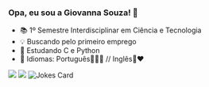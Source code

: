 ### Opa, eu sou a Giovanna Souza! 💖

- 📚 1º Semestre Interdisciplinar em Ciência e Tecnologia
- 💡 Buscando pelo primeiro emprego
- 🌱 Estudando C e Python
- 💬 Idiomas: Português💚💛💙 // Inglês💙❤️


<img src= "https://img.shields.io/badge/C-00599C?style=for-the-badge&logo=c&logoColor=white">
<img src= "https://img.shields.io/badge/Python-14354C?style=for-the-badge&logo=python&logoColor=white"/>

<!-- HTML -->
<img src="https://readme-jokes.vercel.app/api" alt="Jokes Card" />


